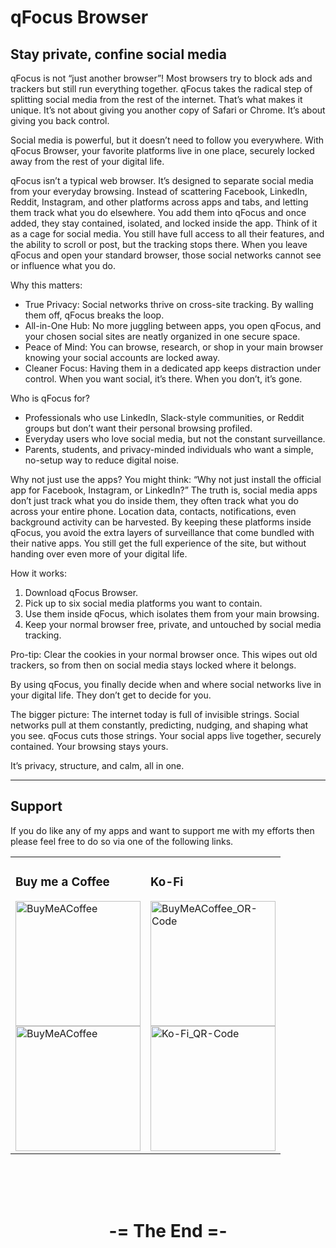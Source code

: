 # qFocus Browser

## Stay private, confine social media

qFocus is not “just another browser”!
Most browsers try to block ads and trackers but still run everything together. qFocus takes the radical step of splitting social media from the rest of the internet. That’s what makes it unique. It’s not about giving you another copy of Safari or Chrome. It’s about giving you back control. 

Social media is powerful, but it doesn’t need to follow you everywhere. 
With qFocus Browser, your favorite platforms live in one place, securely locked away from the rest of your digital life. 

qFocus isn’t a typical web browser. It’s designed to separate social media from your everyday browsing. Instead of scattering Facebook, LinkedIn, Reddit, Instagram, and other platforms across apps and tabs, and letting them track what you do elsewhere. You add them into qFocus and once added, they stay contained, isolated, and locked inside the app. 
Think of it as a cage for social media. You still have full access to all their features, and the ability to scroll or post, but the tracking stops there. When you leave qFocus and open your standard browser, those social networks cannot see or influence what you do. 

Why this matters: 
* True Privacy: Social networks thrive on cross-site tracking. By walling them off, qFocus breaks the loop. 
* All-in-One Hub: No more juggling between apps, you open qFocus, and your chosen social sites are neatly organized in one secure space. 
* Peace of Mind: You can browse, research, or shop in your main browser knowing your social accounts are locked away. 
* Cleaner Focus: Having them in a dedicated app keeps distraction under control. When you want social, it’s there. When you don’t, it’s gone. 

Who is qFocus for? 
* Professionals who use LinkedIn, Slack-style communities, or Reddit groups but don’t want their personal browsing profiled.
* Everyday users who love social media, but not the constant surveillance. 
* Parents, students, and privacy-minded individuals who want a simple, no-setup way to reduce digital noise. 

Why not just use the apps?
You might think: “Why not just install the official app for Facebook, Instagram, or LinkedIn?” The truth is, social media apps don’t just track what you do inside them, they often track what you do across your entire phone. Location data, contacts, notifications, even background activity can be harvested. By keeping these platforms inside qFocus, you avoid the extra layers of surveillance that come bundled with their native apps. You still get the full experience of the site, but without handing over even more of your digital life.

How it works: 
1. Download qFocus Browser. 
2. Pick up to six social media platforms you want to contain. 
3. Use them inside qFocus, which isolates them from your main browsing. 
4. Keep your normal browser free, private, and untouched by social media tracking. 

Pro-tip: Clear the cookies in your normal browser once. This wipes out old trackers, so from then on social media stays locked where it belongs. 

By using qFocus, you finally decide when and where social networks live in your digital life. They don’t get to decide for you. 

The bigger picture: 
The internet today is full of invisible strings. Social networks pull at them constantly, predicting, nudging, and shaping what you see. qFocus cuts those strings. Your social apps live together, securely contained. Your browsing stays yours. 

It’s privacy, structure, and calm, all in one. 

---

## Support

If you do like any of my apps and want to support me with my efforts then please feel free to do so via one of the following links.

<table>
    <tr>
        <td>
          <h3>Buy me a Coffee</h3>
          <a href="https://buymeacoffee.com/qsascha" target ="_blank">
            <img src="https://qsascha.dev/wp-content/uploads/2025/01/bmc-button-200.png" alt="BuyMeACoffee" width="200"></br>
            <img src="https://qsascha.dev/wp-content/uploads/2025/01/bmc_qr.png" alt="BuyMeACoffee" width="200">
          </a>
        </td>
        <td>
          <h3>Ko-Fi</h3>
          <a href="https://ko-fi.com/R6R519DHVF" target ="_blank">
            <img src="https://qsascha.dev/wp-content/uploads/2025/01/ko-fi-button-200-1.png" alt="BuyMeACoffee_OR-Code" width="200"> </br>
            <img src="https://qsascha.dev/wp-content/uploads/2025/01/ko-fi_qr.png" alt="Ko-Fi_QR-Code" width="200">
          </a>
        </td>
    </tr>
</table>

</br>
</br>
</br>
<div align="center">
  <h1>-= The End =-</h1>
</div>
